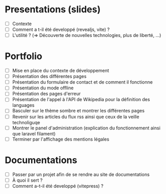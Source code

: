 # Presentations (slides)

- [ ] Contexte
- [ ] Comment a t-il été developpé (revealjs, vite) ?
- [ ] L'utilité ? (=> Découverte de nouvelles technologies, plus de liberté, ...)

# Portfolio

- [ ] Mise en place du contexte de développement
- [ ] Présentation des différentes pages
- [ ] Présentation du formulaire de contact et de comment il fonctionne
- [ ] Présentation du mode offline
- [ ] Présentation des pages d'erreur
- [ ] Présentation de l'appel à l'API de Wikipedia pour la définition des languages
- [ ] Basculer sur le thème sombre et montrer les différentes pages
- [ ] Revenir sur les articles du flux rss ainsi que ceux de la veille technoliguqe
- [ ] Montrer le panel d'administration (explication du fonctionnement ainsi que laravel filament)
- [ ] Terminer par l'affichage des mentions légales 

# Documentations

- [ ] Passer par un projet afin de se rendre au site de documentations
- [ ] À quoi il sert ?
- [ ] Comment a-t-il été developpé (vitepress) ?
